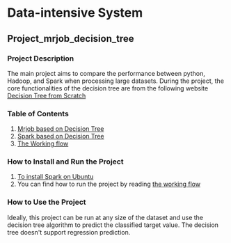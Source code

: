# Data-intensive System
## Project_mrjob_decision_tree
### Project Description
The main project aims to compare the performance between python, Hadoop, and Spark when processing large datasets.
During the project, the core functionalities of the decision tree are from the following website [Decision Tree from Scratch](https://github.com/SebastianMantey/Decision-Tree-from-Scratch)
### Table of Contents
1. [Mrjob based on Decision Tree](https://github.com/ProJBH/DAT500_project_mrjob_decision_tree/tree/main/mrjob%20decision%20tree%20from%20scratch)
2. [Spark based on Decision Tree]()
3. [The Working flow](https://github.com/ProJBH/DAT500_project_mrjob_decision_tree/tree/main/Working%20flows)
### How to Install and Run the Project
1. [To install Spark on Ubuntu](https://phoenixnap.com/kb/install-spark-on-ubuntu)
2. You can find how to run the project by reading [the working flow](https://github.com/ProJBH/DAT500_project_mrjob_decision_tree/tree/main/Working%20flows)
### How to Use the Project
Ideally, this project can be run at any size of the dataset and use the decision tree algorithm to predict the classified target value. The decision tree doesn't support regression prediction.

